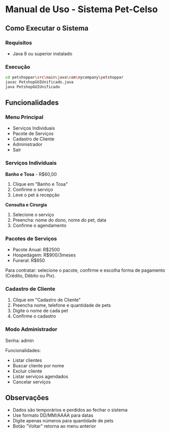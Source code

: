 # Manual de Uso - Sistema Pet-Celso

## Como Executar o Sistema

### Requisitos
- Java 8 ou superior instalado

### Execução
```bash
cd petshoppar\src\main\java\com\mycompany\petshoppar
javac PetshopGUIUnificado.java
java PetshopGUIUnificado
```

## Funcionalidades

### Menu Principal
- Serviços Individuais
- Pacote de Serviços 
- Cadastro de Cliente
- Administrador
- Sair

### Serviços Individuais

**Banho e Tosa** - R$60,00
1. Clique em "Banho e Tosa"
2. Confirme o serviço
3. Leve o pet à recepção

**Consulta e Cirurgia**
1. Selecione o serviço
2. Preencha: nome do dono, nome do pet, data
3. Confirme o agendamento

### Pacotes de Serviços
- Pacote Anual: R$2500
- Hospedagem: R$900/3meses  
- Funeral: R$650

Para contratar: selecione o pacote, confirme e escolha forma de pagamento (Crédito, Débito ou Pix).

### Cadastro de Cliente
1. Clique em "Cadastro de Cliente"
2. Preencha nome, telefone e quantidade de pets
3. Digite o nome de cada pet
4. Confirme o cadastro

### Modo Administrador
Senha: admin

Funcionalidades:
- Listar clientes
- Buscar cliente por nome
- Excluir cliente
- Listar serviços agendados
- Cancelar serviços

## Observações

- Dados são temporários e perdidos ao fechar o sistema
- Use formato DD/MM/AAAA para datas
- Digite apenas números para quantidade de pets
- Botão "Voltar" retorna ao menu anterior



